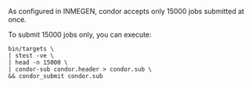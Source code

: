 As configured in INMEGEN, condor accepts only 15000 jobs submitted at once.

To submit 15000 jobs only, you can execute:

```
bin/targets \
| stest -ve \
| head -n 15000 \
| condor-sub condor.header > condor.sub \
&& condor_submit condor.sub
```
